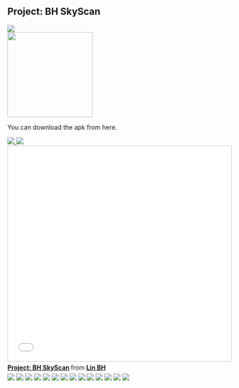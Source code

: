 
## Project: BH SkyScan
<img src="Icon.png"><br/>
<img src="images/illustration_1.png" width=192px;>
<p>You can download the apk from here. </p>
<a href="release/app-release_V0.1.1.apk">
	<img src="images/apk-file-format.png">
</a>
<a href="https://youtu.be/MkpJGjgM794" target="_blank">
	<img src="images/video_for_demo.png">
</a>

<iframe src="//www.slideshare.net/slideshow/embed_code/key/nZMlruNDbLsxEu" width="595" height="485" frameborder="0" marginwidth="0" marginheight="0" scrolling="no" style="border:1px solid #CCC; border-width:1px; margin-bottom:5px; max-width: 100%;" allowfullscreen> </iframe> <div style="margin-bottom:5px"> <strong> <a href="//www.slideshare.net/BingHuanLin/project-bh-skyscan-81430689" title="Project: BH SkyScan" target="_blank">Project: BH SkyScan</a> </strong> from <strong><a href="https://www.slideshare.net/BingHuanLin" target="_blank">Lin BH</a></strong> </div>

<img src="images/Slide01.png">
<img src="images/Slide02.png">
<img src="images/Slide03.png">
<img src="images/Slide04.png">
<img src="images/Slide05.png">
<img src="images/Slide06.png">
<img src="images/Slide07.png">
<img src="images/Slide08.png">
<img src="images/Slide09.png">
<img src="images/Slide10.png">
<img src="images/Slide11.png">
<img src="images/Slide12.png">
<img src="images/Slide13.png">
<img src="images/Slide14.png">
